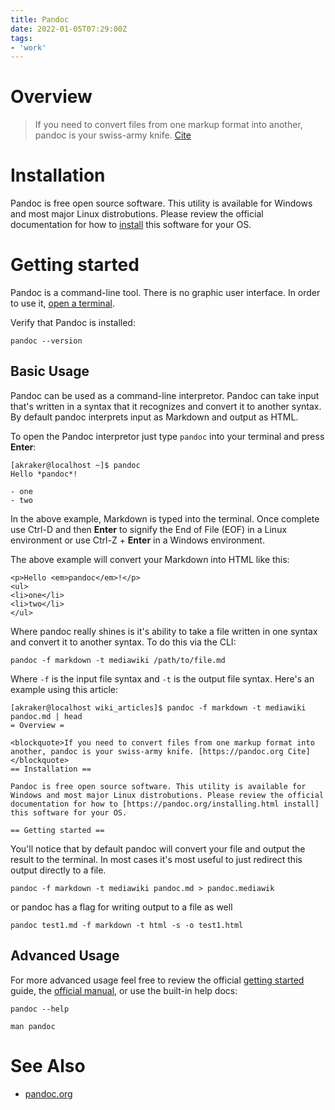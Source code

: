 ```yaml
---
title: Pandoc
date: 2022-01-05T07:29:00Z
tags:
- 'work'
---
```


# Overview

> If you need to convert files from one markup format into another, pandoc is
> your swiss-army knife. [Cite](https://pandoc.org)

# Installation

Pandoc is free open source software. This utility is available for Windows and
most major Linux distrobutions. Please review the official documentation for how
to [install](https://pandoc.org/installing.html) this software for your OS. 

# Getting started

Pandoc is a command-line tool. There is no graphic user interface. In order to
use it, [open a
terminal](https://pandoc.org/getting-started.html#step-2-open-a-terminal). 

Verify that Pandoc is installed:
```
pandoc --version
```

## Basic Usage

Pandoc can be used as a command-line interpretor.  Pandoc can take input that's
written in a syntax that it recognizes and convert it to another syntax.  By
default pandoc interprets input as Markdown and output as HTML. 

To open the Pandoc interpretor just type `pandoc` into your terminal and press
**Enter**:

```
[akraker@localhost ~]$ pandoc
Hello *pandoc*!

- one
- two
```

In the above example, Markdown is typed into the terminal. Once complete use
Ctrl-D and then **Enter** to signify the End of File (EOF) in a Linux
environment or use Ctrl-Z + **Enter** in a Windows environment. 

The above example will convert your Markdown into HTML like this:
```
<p>Hello <em>pandoc</em>!</p>
<ul>
<li>one</li>
<li>two</li>
</ul>
```

Where pandoc really shines is it's ability to take a file written in one syntax
and convert it to another syntax. To do this via the CLI:
```
pandoc -f markdown -t mediawiki /path/to/file.md
```

Where `-f` is the input file syntax and `-t` is the output file syntax. Here's
an example using this article:

```
[akraker@localhost wiki_articles]$ pandoc -f markdown -t mediawiki pandoc.md | head
= Overview =

<blockquote>If you need to convert files from one markup format into another, pandoc is your swiss-army knife. [https://pandoc.org Cite]
</blockquote>
== Installation ==

Pandoc is free open source software. This utility is available for Windows and most major Linux distrobutions. Please review the official documentation for how to [https://pandoc.org/installing.html install] this software for your OS.

== Getting started ==
```

You'll notice that by default pandoc will convert your file and output the
result to the terminal. In most cases it's most useful to just redirect this
output directly to a file. 

```
pandoc -f markdown -t mediawiki pandoc.md > pandoc.mediawik
```
or pandoc has a flag for writing output to a file as well
```
pandoc test1.md -f markdown -t html -s -o test1.html
```

## Advanced Usage

For more advanced usage feel free to review the official [getting
started](https://pandoc.org/getting-started.html#step-2-open-a-terminal) guide,
the [official manual](https://pandoc.org/MANUAL.html), or use the built-in help
docs:
```
pandoc --help
```
```
man pandoc
```

# See Also

* [pandoc.org](https://pandoc.org)
